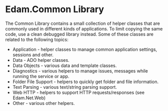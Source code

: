 # Edam.Common Library
The Common Library contains a small collection of helper classes that are commonly used in different kinds of applications. To limit copying the same code, use a clean debugged library instead.  Some of these classes are related to the following topics:

- Application - helper classes to manage common application settings, sessions and other. 
- Data - ADO helper classes.
- Data Objects - various data and template classes. 
- Diagnostics - various helpers to manage issues, messages while running the service or app.
- Folder File Support - helpers to quickly get folder and file information.
- Text Parsing - various text/string parsing support.
- Web HTTP - helpers to support HTTP requests/responses (see Edam.Net.Web)
- Other - various other helpers.

